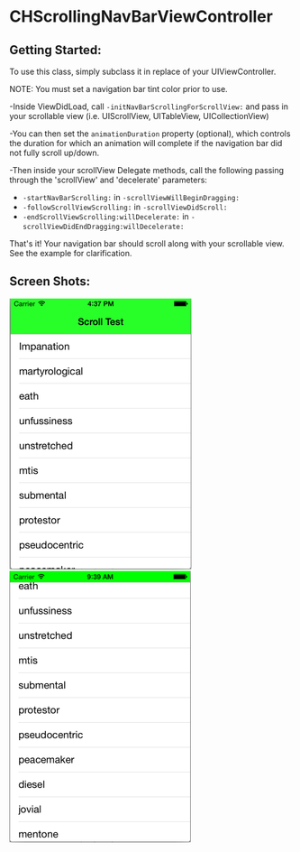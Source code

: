 CHScrollingNavBarViewController
===============================

Getting Started:
----------------

To use this class, simply subclass it in replace of your UIViewController. 

NOTE: You must set a navigation bar tint color prior to use. 

-Inside ViewDidLoad, call `-initNavBarScrollingForScrollView:` and pass in your scrollable view (i.e. UIScrollView, UITableView, UICollectionView)

-You can then set the `animationDuration` property (optional), which controls the duration for which an animation will complete if the navigation bar did not fully scroll up/down. 

-Then inside your scrollView Delegate methods, call the following passing through the 'scrollView' and 'decelerate' parameters:
+ `-startNavBarScrolling:` in `-scrollViewWillBeginDragging:`
+ `-followScrollViewScrolling:` in `-scrollViewDidScroll:` 
+ `-endScrollViewScrolling:willDecelerate:` in `-scrollViewDidEndDragging:willDecelerate:` 

That's it! Your navigation bar should scroll along with your scrollable view. See the example for clarification.

Screen Shots:
-------------
![alt text](https://github.com/chetem/CHScrollingNavBarViewController/raw/master/Sample_Screenshots/Screen_shot_1.png "Screen Shot 1") &nbsp;&nbsp;&nbsp;&nbsp;&nbsp;&nbsp;&nbsp;&nbsp; ![alt text](https://github.com/chetem/CHScrollingNavBarViewController/raw/master/Sample_Screenshots/Screen_shot_2.png "Screen Shot 2")

